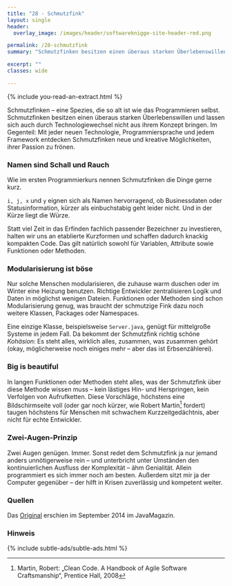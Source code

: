 ```yaml
---
title: "28 - Schmutzfink"
layout: single
header:
  overlay_image: /images/header/softwareknigge-site-header-red.png

permalink: /28-schmutzfink
summary: "Schmutzfinken besitzen einen überaus starken Überlebenswillen und lassen sich auch durch Technologiewechsel nicht aus ihrem Konzept bringen. Im Gegenteil: Mit jeder neuen Technologie, Programmiersprache und jedem Framework entdecken Schmutzfinken neue und kreative Möglichkeiten, ihrer Passion zu frönen."

excerpt: ""
classes: wide

---
```

{% include you-read-an-extract.html %}


Schmutzfinken – eine Spezies, die so alt ist wie das Programmieren selbst. Schmutzfinken besitzen einen überaus starken Überlebenswillen und lassen sich auch durch Technologiewechsel nicht aus ihrem Konzept bringen. Im Gegenteil: Mit jeder neuen Technologie, Programmiersprache und jedem Framework entdecken Schmutzfinken neue und kreative Möglichkeiten, ihrer Passion zu frönen.

### Namen sind Schall und Rauch
Wie im ersten Programmierkurs nennen Schmutzfinken die Dinge gerne kurz.

`i, j, x` und `y` eignen sich als Namen hervorragend, ob Businessdaten oder Statusinformation, kürzer als einbuchstabig geht leider nicht. Und in der Kürze liegt die Würze.

Statt viel Zeit in das Erfinden fachlich passender Bezeichner zu investieren, halten wir uns an etablierte Kurzformen und schaffen dadurch knackig kompakten Code.
Das gilt natürlich sowohl für Variablen, Attribute sowie Funktionen oder Methoden.

### Modularisierung ist böse

Nur solche Menschen modularisieren, die zuhause warm duschen oder im Winter eine Heizung benutzen. Richtige Entwickler zentralisieren Logik und Daten in möglichst wenigen Dateien. Funktionen oder Methoden sind schon Modularisierung genug, was braucht der schmutzige Fink dazu noch weitere Klassen, Packages oder Namespaces.

Eine einzige Klasse, beispielsweise `Server.java`, genügt für mittelgroße Systeme in jedem Fall. Da bekommt der Schmutzfink richtig schöne _Kohäsion_: Es steht alles, wirklich alles, zusammen, was zusammen gehört (okay, möglicherweise noch einiges mehr – aber das ist Erbsenzählerei).

### Big is beautiful
In langen Funktionen oder Methoden steht alles, was der Schmutzfink über diese Methode wissen muss – kein lästiges Hin- und Herspringen, kein Verfolgen von Aufrufketten. Diese Vorschläge, höchstens eine Bildschirmseite voll (oder gar noch kürzer, wie Robert Martin[^cleancode] fordert) taugen höchstens für Menschen mit schwachem Kurzzeitgedächtnis, aber nicht für echte Entwickler.

### Zwei-Augen-Prinzip
Zwei Augen genügen. Immer. Sonst redet dem Schmutzfink ja nur jemand anders unnötigerweise rein – und unterbricht unter Umständen den kontinuierlichen Ausfluss der Komplexität – ähm Genialität. Allein programmiert es sich immer noch am besten. Außerdem sitzt mir ja der Computer gegenüber – der hilft in Krisen zuverlässig und kompetent weiter.


### Quellen

Das [Original](https://jaxenter.de/knigge-fur-softwarearchitekten-der-schmutzfink-669)
erschien im September 2014 im JavaMagazin.

[^cleancode]: Martin, Robert: „Clean Code. A Handbook of Agile Software Craftsmanship“, Prentice Hall, 2008

### Hinweis
{% include subtle-ads/subtle-ads.html %}
